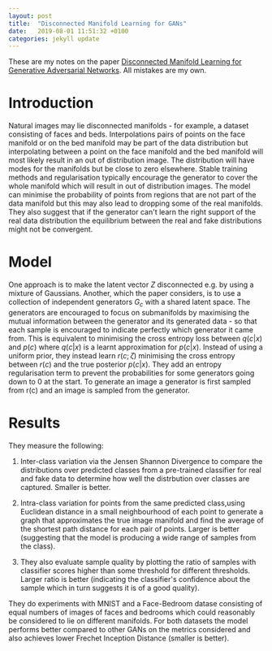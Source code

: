 ```yaml
---
layout: post
title:  "Disconnected Manifold Learning for GANs"
date:   2019-08-01 11:51:32 +0100
categories: jekyll update
---
```

These are my notes on the paper [Disconnected Manifold Learning for Generative Adversarial Networks](https://arxiv.org/pdf/1806.00880). All mistakes are my own. 

# Introduction
Natural images may lie disconnected manifolds - for example, a dataset consisting of faces and beds. Interpolations pairs of points on the face manifold or on the bed manifold may be part of the data distribution but interpolating between a point on the face manifold and the bed manifold will most likely result in an out of distribution image. The distribution will have modes for the manifolds but be close to zero elsewhere. Stable training methods and regularisation typically encourage the generator to cover the whole manifold which will result in out of distribution images. The model can minimise the probability of points from regions that are not part of the data manifold but this may also lead to dropping some of the real manifolds. They also suggest that if the generator can't learn the right support of the real data distribution the equilibrium between the real and fake distributions might not be convergent.

# Model
One approach is to make the latent vector $Z$ disconnected e.g. by using a mixture of Gaussians. Another, which the paper considers, is to use a collection of independent generators $G_c$ with a shared latent space. The generators are encouraged to focus on submanifolds by maximising the mutual information between the generator and its generated data - so that each sample is encouraged to indicate perfectly which generator it came from. This is equivalent to minimising the cross entropy loss between $q(c|x)$ and $p(c)$ where $q(c|x)$ is a learnt approximation for $p(c|x)$. Instead of using a uniform prior, they instead learn $r(c; \zeta)$ minimising the cross entropy between $r(c)$ and the true posterior $p(c|x)$. They add an entropy regularisation term to prevent the probabilities for some generators going down to 0 at the start. To generate an image a generator is first sampled from r(c) and an image is sampled from the generator.

# Results
They measure the following:

1. Inter-class variation via the Jensen Shannon Divergence to compare the distributions over predicted classes from a pre-trained classifier for real and fake data to determine how well the distrbution over classes are captured. Smaller is better.

2. Intra-class variation for points from the same predicted class,using Euclidean distance in a small neighbourhood of each point to generate a graph that approximates the true image manifold and find the average of the shortest path distance for each pair of points. Larger is better (suggesting that the model is producing a wide range of samples from the class). 

3. They also evaluate sample quality by plotting the ratio of samples with classifier scores higher than some threshold for different thresholds. Larger ratio is better (indicating the classifier's confidence about the sample which in turn suggests it is of a good quality). 

They do experiments with MNIST and a Face-Bedroom datase consisting of equal numbers of images of faces and bedrooms which could reasonably be considered to lie on different manifolds. For both datasets the model performs better compared to other GANs on the metrics considered and also achieves lower Frechet Inception Distance (smaller is better). 
